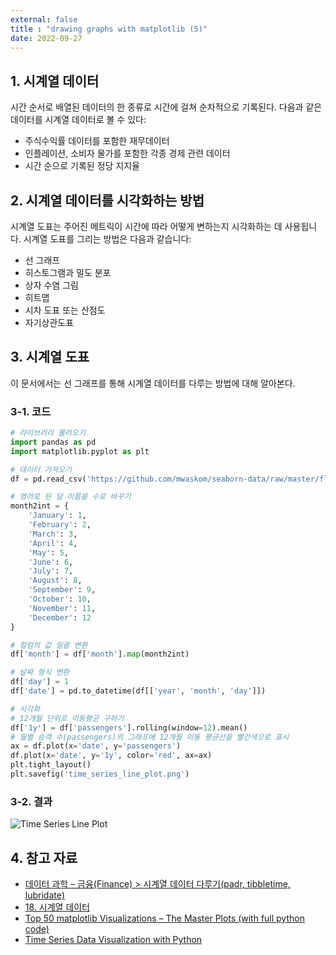 ```yaml
---
external: false
title : "drawing graphs with matplotlib (5)"
date: 2022-09-27
---
```


## 1. 시계열 데이터

시간 순서로 배열된 데이터의 한 종류로 시간에 걸쳐 순차적으로 기록된다. 다음과 같은 데이터를 시계열 데이터로 볼 수 있다:

- 주식수익률 데이터를 포함한 재무데이터
- 인플레이션, 소비자 물가를 포함한 각종 경제 관련 데이터
- 시간 순으로 기록된 정당 지지율

## 2. 시계열 데이터를 시각화하는 방법

시계열 도표는 주어진 메트릭이 시간에 따라 어떻게 변하는지 시각화하는 데 사용됩니다. 시계열 도표를 그리는 방법은 다음과 같습니다:

- 선 그래프
- 히스토그램과 밀도 분포
- 상자 수염 그림
- 히트맵
- 시차 도표 또는 산점도
- 자기상관도표

## 3. 시계열 도표

이 문서에서는 선 그래프를 통해 시계열 데이터를 다루는 방법에 대해 알아본다.

### 3-1. 코드

```python
# 라이브러리 불러오기
import pandas as pd
import matplotlib.pyplot as plt

# 데이터 가져오기
df = pd.read_csv('https://github.com/mwaskom/seaborn-data/raw/master/flights.csv')

# 영어로 된 달 이름을 수로 바꾸기
month2int = {
    'January': 1,
    'February': 2,
    'March': 3,
    'April': 4,
    'May': 5,
    'June': 6,
    'July': 7,
    'August': 8,
    'September': 9,
    'October': 10,
    'November': 11,
    'December': 12
}

# 컬럼의 값 일괄 변환
df['month'] = df['month'].map(month2int)

# 날짜 형식 변환
df['day'] = 1
df['date'] = pd.to_datetime(df[['year', 'month', 'day']])

# 시각화
# 12개월 단위로 이동평균 구하기
df['1y'] = df['passengers'].rolling(window=12).mean()
# 월별 승객 수(passengers)의 그래프에 12개월 이동 평균선을 빨간색으로 표시
ax = df.plot(x='date', y='passengers')
df.plot(x='date', y='1y', color='red', ax=ax)
plt.tight_layout()
plt.savefig('time_series_line_plot.png')
```

### 3-2. 결과

![Time Series Line Plot](/images/time_series_line_plot.png)

## 4. 참고 자료

- [데이터 과학 – 금융(Finance) > 시계열 데이터 다루기(padr, tibbletime, lubridate)](http://aispiration.com/finance/stat-time-series-basics.html)
- [18. 시계열 데이터](https://mindscale.kr/course/pandas-basic/timeseries/)
- [Top 50 matplotlib Visualizations – The Master Plots (with full python code)](https://www.machinelearningplus.com/plots/top-50-matplotlib-visualizations-the-master-plots-python/#2.-Bubble-plot-with-Encircling)
- [Time Series Data Visualization with Python](https://machinelearningmastery.com/time-series-data-visualization-with-python/)
